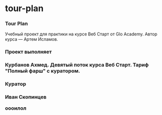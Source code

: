 # tour-plan

<h3>Tour Plan</h3>
<p>Учебный проект для практики на курсе Веб Старт от Glo Academy. Автор курса — Артем Исламов.<p>

<h3>Проект выполняет<h3>
<p>Курбанов Ахмед. Девятый поток курса Веб Старт. Тариф "Полный фарш" с куратором.<p>

<h3>Куратор<h3>
<p>Иван Скопинцев<p>
оооилол